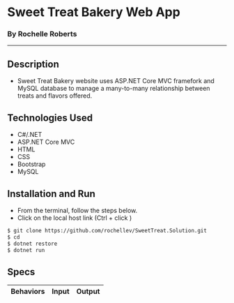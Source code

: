 # Sweet Treat Bakery Web App
### By Rochelle Roberts
-----

## Description
* Sweet Treat Bakery website uses ASP.NET Core MVC framefork and MySQL database to manage a many-to-many relationship between treats and flavors offered. 

## Technologies Used
* C#/.NET
* ASP.NET Core MVC
* HTML
* CSS
* Bootstrap
* MySQL

## Installation and Run
* From the terminal, follow the steps below. 
* Click on the local host link (Ctrl + click )

```sh
$ git clone https://github.com/rochellev/SweetTreat.Solution.git
$ cd 
$ dotnet restore
$ dotnet run
```

## Specs

| Behaviors       | Input          | Output      |
| ---------------- |:------------:| :--------------:|
